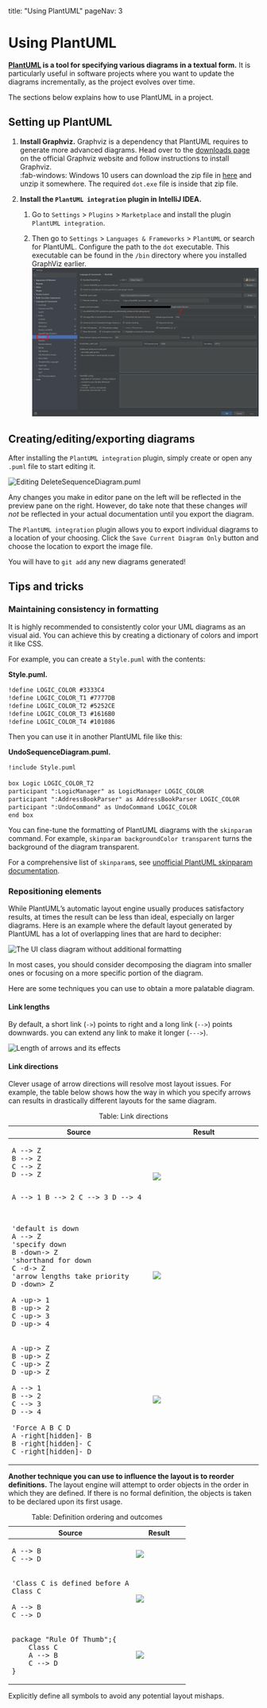<frontmatter>
  title: "Using PlantUML"
  pageNav: 3
</frontmatter>

# Using PlantUML

<div class="lead">

**[PlantUML](http://plantuml.com/) is a tool for specifying various diagrams in a textual form.** It is particularly useful in software projects where you want to update the diagrams incrementally, as the project evolves over time.
</div>

The sections below explains how to use PlantUML in a project.

<!-- --------------------------------------------------------------------------------------------------------- -->

## Setting up PlantUML

1. **Install Graphviz.** Graphviz is a dependency that PlantUML requires to generate more advanced diagrams. Head over to the [downloads page](https://www.graphviz.org/download/) on the official Graphviz website and follow instructions to install Graphviz.<br>
 :fab-windows: Windows 10 users can download the zip file in [here](https://www2.graphviz.org/Packages/stable/windows/10/msbuild/Release/Win32/) and unzip it somewhere. The required `dot.exe` file is inside that zip file.

1. **Install the `PlantUML integration` plugin in IntelliJ IDEA.**

   1. Go to `Settings` \> `Plugins` \> `Marketplace` and install the plugin `PlantUML integration`.

   1. Then go to `Settings` \> `Languages & Frameworks` \> `PlantUML` or search for PlantUML. Configure the path to the `dot` executable. This executable can be found in the `/bin` directory where you installed GraphViz earlier.<br>
    ![Settings - Other Settings - PlantUML: input the path to your dot executable](images/plantuml/ConfiguringGraphviz.png)

<!-- --------------------------------------------------------------------------------------------------------- -->

## Creating/editing/exporting diagrams

After installing the `PlantUML integration` plugin, simply create or open any `.puml` file to start editing it.

![Editing `DeleteSequenceDiagram.puml`](images/plantuml/EditingDeleteSequenceDiagram.png)

Any changes you make in editor pane on the left will be reflected in the preview pane on the right. However, do take note that these changes *will not* be reflected in your actual documentation until you export the diagram.

The `PlantUML integration` plugin allows you to export individual diagrams to a location of your choosing. Click the `Save Current Diagram Only` button and choose the location to export the image file.

<box type="info" seamless>

You will have to `git add` any new diagrams generated!
</box>

<!-- --------------------------------------------------------------------------------------------------------- -->

## Tips and tricks

### Maintaining consistency in formatting

It is highly recommended to consistently color your UML diagrams as an visual aid. You can achieve this by creating a dictionary of colors and import it like CSS.

For example, you can create a `Style.puml` with the contents:

**Style.puml.**

```puml
!define LOGIC_COLOR #3333C4
!define LOGIC_COLOR_T1 #7777DB
!define LOGIC_COLOR_T2 #5252CE
!define LOGIC_COLOR_T3 #1616B0
!define LOGIC_COLOR_T4 #101086
```


Then you can use it in another PlantUML file like this:

**UndoSequenceDiagram.puml.**

```puml
!include Style.puml

box Logic LOGIC_COLOR_T2
participant ":LogicManager" as LogicManager LOGIC_COLOR
participant ":AddressBookParser" as AddressBookParser LOGIC_COLOR
participant ":UndoCommand" as UndoCommand LOGIC_COLOR
end box
```

You can fine-tune the formatting of PlantUML diagrams with the `skinparam` command. For example, `skinparam backgroundColor transparent` turns the background of the diagram transparent.

<box type="tip" seamless>

For a comprehensive list of `skinparam`s, see [unofficial PlantUML skinparam documentation](https://plantuml-documentation.readthedocs.io/en/latest/).
</box>


### Repositioning elements

While PlantUML’s automatic layout engine usually produces satisfactory results, at times the result can be less than ideal, especially on larger diagrams. Here is an example where the default layout generated by PlantUML has a lot of overlapping lines that are hard to decipher:

![The UI class diagram without additional formatting](images/plantuml/RawUiDiagram.png)

<box type="info" seamless>

In most cases, you should consider decomposing the diagram into smaller ones or focusing on a more specific portion of the diagram.

</box>

Here are some techniques you can use to obtain a more palatable diagram.

#### Link lengths

By default, a short link (`->`) points to right and a long link (`-->`) points downwards. you can extend any link to make it longer (`--->`).

![Length of arrows and its effects](images/plantuml/ArrowLength.png)

#### Link directions

Clever usage of arrow directions will resolve most layout issues. For example, the table below shows how the way in which you specify arrows can results in drastically different layouts for the same diagram.

<table>
<caption>Table: Link directions</caption>
<colgroup>
<col style="width: 40%" />
<col style="width: 60%" />
</colgroup>
<thead>
<tr class="header">
<th>Source</th>
<th>Result</th>
</tr>
</thead>
<tbody>
<tr class="odd">
<td>
<pre>
A --> Z
B --> Z
C --> Z
D --> Z

A --> 1
B --> 2
C --> 3
D --> 4
</pre>
</td>
<td>

<img src="images/plantuml/AllDown.png">

</td>
</tr>
<tr class="even">
<td>

<pre>
'default is down
A --> Z
'specify down
B -down-> Z
'shorthand for down
C -d-> Z
'arrow lengths take priority
D -down> Z

A -up-> 1
B -up-> 2
C -up-> 3
D -up-> 4
</pre>

</td>
<td>

<img src="images/plantuml/UpAndDown.png">

</td>
</tr>
<tr class="odd">
<td>

<pre>
A -up-> Z
B -up-> Z
C -up-> Z
D -up-> Z

A --> 1
B --> 2
C --> 3
D --> 4

'Force A B C D
A -right[hidden]- B
B -right[hidden]- C
C -right[hidden]- D
</pre>

</td>
<td>

<img src="images/plantuml/HiddenArrows.png">

</td>
</tr>
</tbody>
</table>

**Another technique you can use to influence the layout is to reorder definitions.** The layout engine will attempt to order objects in the order in which they are defined. If there is no formal definition, the objects is taken to be declared upon its first usage.

<table>
<caption>Table: Definition ordering and outcomes</caption>
<colgroup>
<col style="width: 70%" />
<col style="width: 30%" />
</colgroup>
<thead>
<tr class="header">
  <th>Source</th>
  <th>Result</th>
</tr>
</thead>
<tbody>
<tr class="odd">
<td>

<pre>
A --> B
C --> D
</pre>

</td>
<td>

<img src="images/plantuml/ABeforeC.png">

</td>
</tr>
<tr class="even">
<td>

<pre>
'Class C is defined before A
Class C

A --> B
C --> D
</pre>
</td>
<td>

<img src="images/plantuml/CBeforeA.png">

</td>
</tr>
<tr class="odd">
<td>

<pre>
package "Rule Of Thumb";{
    Class C
    A --> B
    C --> D
}
</pre>

</td>
<td>

<img src="images/plantuml/PackagesAndConsistency.png">
</td>
</tr>
</tbody>
</table>

<box type="tip" seamless>
 
Explicitly define all symbols to avoid any potential layout mishaps.
</box>
